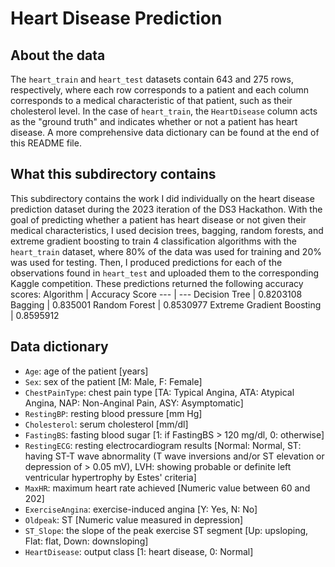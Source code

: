 # Heart Disease Prediction
## About the data
The ``heart_train`` and ``heart_test`` datasets contain 643 and 275 rows, respectively, where each row corresponds to a patient and each column corresponds to a medical characteristic of that patient, such as their cholesterol level. In the case of ``heart_train``, the ``HeartDisease`` column acts as the "ground truth" and indicates whether or not a patient has heart disease. A more comprehensive data dictionary can be found at the end of this README file.

## What this subdirectory contains
This subdirectory contains the work I did individually on the heart disease prediction dataset during the 2023 iteration of the DS3 Hackathon. With the goal of predicting whether a patient has heart disease or not given their medical characteristics, I used decision trees, bagging, random forests, and extreme gradient boosting to train 4 classification algorithms with the ``heart_train`` dataset, where 80% of the data was used for training and 20% was used for testing. Then, I produced predictions for each of the observations found in ``heart_test`` and uploaded them to the corresponding Kaggle competition. These predictions returned the following accuracy scores:
Algorithm | Accuracy Score 
--- | --- 
Decision Tree | 0.8203108 
Bagging | 0.835001
Random Forest | 0.8530977
Extreme Gradient Boosting | 0.8595912

## Data dictionary
- ``Age``: age of the patient [years]
- ``Sex``: sex of the patient [M: Male, F: Female]
- ``ChestPainType``: chest pain type [TA: Typical Angina, ATA: Atypical Angina, NAP: Non-Anginal Pain, ASY: Asymptomatic]
- ``RestingBP``: resting blood pressure [mm Hg]
- ``Cholesterol``: serum cholesterol [mm/dl]
- ``FastingBS``: fasting blood sugar [1: if FastingBS > 120 mg/dl, 0: otherwise]
- ``RestingECG``: resting electrocardiogram results [Normal: Normal, ST: having ST-T wave abnormality (T wave inversions and/or ST elevation or depression of > 0.05 mV), LVH: showing probable or definite left ventricular hypertrophy by Estes' criteria]
- ``MaxHR``: maximum heart rate achieved [Numeric value between 60 and 202]
- ``ExerciseAngina``: exercise-induced angina [Y: Yes, N: No]
- ``Oldpeak``: ST [Numeric value measured in depression]
- ``ST_Slope``: the slope of the peak exercise ST segment [Up: upsloping, Flat: flat, Down: downsloping]
- ``HeartDisease``: output class [1: heart disease, 0: Normal]
